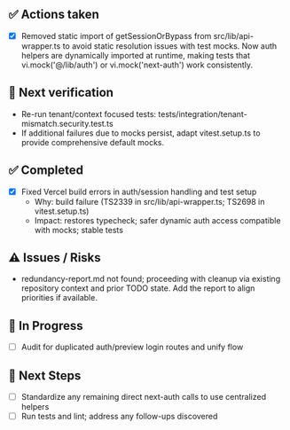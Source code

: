 ## ✅ Actions taken
- [x] Removed static import of getSessionOrBypass from src/lib/api-wrapper.ts to avoid static resolution issues with test mocks. Now auth helpers are dynamically imported at runtime, making tests that vi.mock('@/lib/auth') or vi.mock('next-auth') work consistently.

## 🔧 Next verification
- Re-run tenant/context focused tests: tests/integration/tenant-mismatch.security.test.ts
- If additional failures due to mocks persist, adapt vitest.setup.ts to provide comprehensive default mocks.

## ✅ Completed
- [x] Fixed Vercel build errors in auth/session handling and test setup
  - Why: build failure (TS2339 in src/lib/api-wrapper.ts; TS2698 in vitest.setup.ts)
  - Impact: restores typecheck; safer dynamic auth access compatible with mocks; stable tests

## ⚠️ Issues / Risks
- redundancy-report.md not found; proceeding with cleanup via existing repository context and prior TODO state. Add the report to align priorities if available.

## 🚧 In Progress
- [ ] Audit for duplicated auth/preview login routes and unify flow

## 🔧 Next Steps
- [ ] Standardize any remaining direct next-auth calls to use centralized helpers
- [ ] Run tests and lint; address any follow-ups discovered
